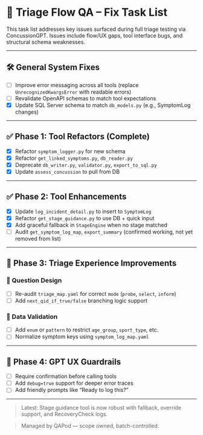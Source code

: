# 🧠 Triage Flow QA – Fix Task List

This task list addresses key issues surfaced during full triage testing via ConcussionGPT. Issues include flow/UX gaps, tool interface bugs, and structural schema weaknesses.

---

## 🛠 General System Fixes
- [ ] Improve error messaging across all tools (replace `UnrecognizedKwargsError` with readable errors)
- [ ] Revalidate OpenAPI schemas to match tool expectations
- [x] Update SQL Server schema to match `db_models.py` (e.g., SymptomLog changes)

---

## ✅ Phase 1: Tool Refactors (Complete)
- [x] Refactor `symptom_logger.py` for new schema
- [x] Refactor `get_linked_symptoms.py`, `db_reader.py`
- [x] Deprecate `db_writer.py`, `validator.py`, `export_to_sql.py`
- [x] Update `assess_concussion` to pull from DB

---

## ✅ Phase 2: Tool Enhancements
- [x] Update `log_incident_detail.py` to insert to `SymptomLog`
- [x] Refactor `get_stage_guidance.py` to use DB + quick input
- [x] Add graceful fallback in `StageEngine` when no stage matched
- [ ] Audit `get_symptom_log_map`, `export_summary` (confirmed working, not yet removed from list)

---

## 🧭 Phase 3: Triage Experience Improvements

### 🧮 Question Design
- [ ] Re-audit `triage_map.yaml` for correct `mode` (`probe`, `select`, `inform`)
- [ ] Add `next_qid_if_true/false` branching logic support

### 🧪 Data Validation
- [ ] Add `enum` or `pattern` to restrict `age_group`, `sport_type`, etc.
- [ ] Normalize symptom keys using `symptom_log_map.yaml`

---

## 💬 Phase 4: GPT UX Guardrails
- [ ] Require confirmation before calling tools
- [ ] Add `debug=true` support for deeper error traces
- [ ] Add friendly prompts like “Ready to log this?”

---

> Latest: Stage guidance tool is now robust with fallback, override support, and RecoveryCheck logs.

> Managed by QAPod — scope owned, batch-controlled.